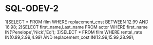 # SQL-ODEV-2

1)SELECT * FROM film
  WHERE replacement_cost BETWEEN 12.99 AND 16.98;
2)SELECT first_name,Last_name FROM actor
  WHERE first_name IN('Penelope','Nick','Ed');
3)SELECT * FROM film
  WHERE rental_rate IN(0.99,2.99,4.99) AND replacement_cost IN(12.99,15.99,28.99);
